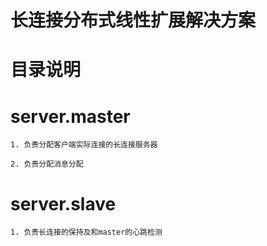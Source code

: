 # 长连接分布式线性扩展解决方案

# 目录说明

# server.master 

	1. 负责分配客户端实际连接的长连接服务器

	2. 负责分配消息分配

# server.slave 

	1. 负责长连接的保持及和master的心跳检测